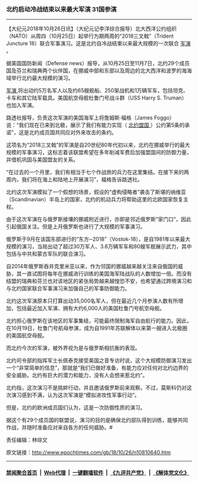 ### 北约启动冷战结束以来最大军演 31国参演
------------------------

<p>
 【大纪元2018年10月26日讯】（大纪元记李洋综合报导）北大西洋公约组织（NATO）从周四（10月25日）起举行为期两周的“2018三叉戟”（Trident Juncture 18）联合军事演习。这是北约自冷战结束以来最大规模的一次联合
 <a href="http://www.epochtimes.com/gb/tag/%E5%86%9B%E6%BC%94.html">
  军演
 </a>
 。
</p>
<p>
 据美国国防新闻（Defense news）报导，从10月25日至11月7日，北约29个成员国及芬兰和瑞典两个伙伴国，在挪威中部和东部以及周边的北大西洋和波罗的海海域举行北约最大规模的演习。
</p>
<p>
 <a href="http://www.epochtimes.com/gb/tag/%E5%86%9B%E6%BC%94.html">
  军演
 </a>
 将出动约5万名军人以及约65艘舰船、250架战机和1万辆军车，包括坦克、卡车和其它陆军载具。美国航空母舰杜鲁门号战斗群（USS Harry S. Truman）也加入军演。
</p>
<p>
</p>
<p>
 路透社报导，负责这次军演的美国海军上将詹姆斯‧福格（James Foggo）说：“我们现在已来到北极，展示了我们有能力实现（
 <a href="http://www.epochtimes.com/gb/tag/%E5%8C%97%E7%BA%A6%E7%9B%9F%E5%9B%BD.html">
  北约盟国
 </a>
 ）公约第5条的承诺”，这是北约成员国共同应对外来攻击的条约。
</p>
<p>
 这项名为“2018三叉戟”的军演是自20世纪80年代初以来，北约在挪威举行的最大规模的军事演习，这标志着该联盟希望在多年削减军费后加强盟国间的防御力量，并借机巩固与美国盟友的关系。
</p>
<p>
 “在过去的一个月里，我们有相当于七个作战旅的兵力在这里集结。在接下来的两周内，我们将在海上和陆地上开展演习”，福格告诉路透社。
</p>
<p>
 北约这次军演模拟了一个假想的场景，假设的“虚构侵略者”袭击了斯堪的纳维亚（Scandinavian）半岛上的国家，北约的机动兵力将帮助这里的北欧国家恢复主权。
</p>
<p>
 由于这次军演在与俄罗斯接壤的挪威附近进行，亦即是邻近俄罗斯“家门口”，因此引起俄国关注。但是上月俄罗斯也进行了大规模的军事演习。
</p>
<p>
 俄罗斯于9月在该国东部进行的“东方─2018”（Vostok-18），是自1981年以来最大规模的演习，当局出动了超过30万军人、3.6万辆军车和80艘军舰展示武力，其中包括与中共和蒙古军队的联合演习。
</p>
<p>
 自2014年俄罗斯吞并克里米亚以来，作为邻国的挪威越来越关注来自俄国的威胁，其一直试图将每年在挪威进行训练的美国海军陆战队的人数增加一倍。而没有结盟的瑞典和芬兰也对该地区的紧张局势越来越惶恐不安，也希望通过跨境演习和与北约国家联合军事演习来加强自己的军事防御能力。
</p>
<p>
 北约这次军演原本只打算出动35,000名军人，但在最近几个月参演人数有所增加，包括最近加入军演、拥有大约6,000人的美国杜鲁门号航空母舰。
</p>
<p>
 北约担心俄罗斯在该地区的军事集结，可能最终限制海军自由航行的能力。因此，在10月19日，杜鲁门号航母参演，成为自1991年苏联解体以来第一艘进入北极圈的美国航空母舰。
</p>
<p>
 而北约今次的军演，被外界视为是与俄罗斯相抗衡的表现。
</p>
<p>
 北约司令部的指挥军士长佩泰克接受美国之音专访时说，这个大规模防御演习发出一个“非常简单的信息”，那就是“我们已做好准备，有能力应对任何对北约边界的安全威胁。北约有巨大的潜力和能力，没有人会想来惹北约”。
</p>
<p>
 北约指，这次演习不是挑衅行动，并且邀请俄罗斯前来观察。不过，莫斯科仍对这次演习感到不满，认为这次军演是“模拟进攻性军事行动”。
</p>
<p>
 但是，北约的欧洲成员国们认为，这是一次防御性质的演习。
</p>
<p>
 据这个有29个成员国的联盟说，演习的目的是确保北约部队得到训练，能够共同作战，并随时准备应对来自各方的任何威胁。#
</p>
<p>
</p>
<p>
 责任编辑：林琮文
</p>

原文链接：http://www.epochtimes.com/gb/18/10/26/n10810640.htm


------------------------
#### [禁闻聚合首页](https://github.com/gfw-breaker/banned-news/blob/master/README.md) &nbsp;|&nbsp; [Web代理](https://github.com/gfw-breaker/open-proxy/blob/master/README.md) &nbsp;|&nbsp; [一键翻墙软件](https://github.com/gfw-breaker/nogfw/blob/master/README.md) &nbsp;|&nbsp; [《九评共产党》](https://github.com/gfw-breaker/9ping.md/blob/master/README.md#九评之一评共产党是什么) &nbsp;|&nbsp; [《解体党文化》](https://github.com/gfw-breaker/jtdwh.md/blob/master/README.md#绪论)